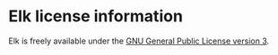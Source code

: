 # Elk license information

Elk is freely available under the
[GNU General Public License version 3](https://www.gnu.org/licenses/gpl-3.0.txt).
